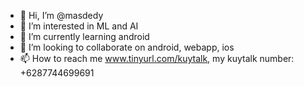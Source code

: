 - 👋 Hi, I’m @masdedy
- 👀 I’m interested in ML and AI
- 🌱 I’m currently learning android
- 💞️ I’m looking to collaborate on android, webapp, ios
- 📫 How to reach me www.tinyurl.com/kuytalk, my kuytalk number: +6287744699691

<!---
masdedy/masdedy is a ✨ special ✨ repository because its `README.md` (this file) appears on your GitHub profile.
You can click the Preview link to take a look at your changes.
--->
